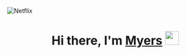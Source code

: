 <img src="https://sun9-12.userapi.com/impg/AiTgjYxAe376WXmYq1K0Ot_OBbZTc3rXEANxrQ/i-9cGdswKGg.jpg?size=879x123&quality=96&sign=53f46cf759a99fabdd8408b9cbed0740&type=album" alt="Netflix">
<h1 align="center">Hi there, I'm <a href="https://github.com/ememyersmeow?tab=repositories" target="_blank">Myers</a> 
<img src="https://i.pinimg.com/564x/3e/3f/73/3e3f73403215211f946ff6f75f36e0fd.jpg" height="32"/></h1>


